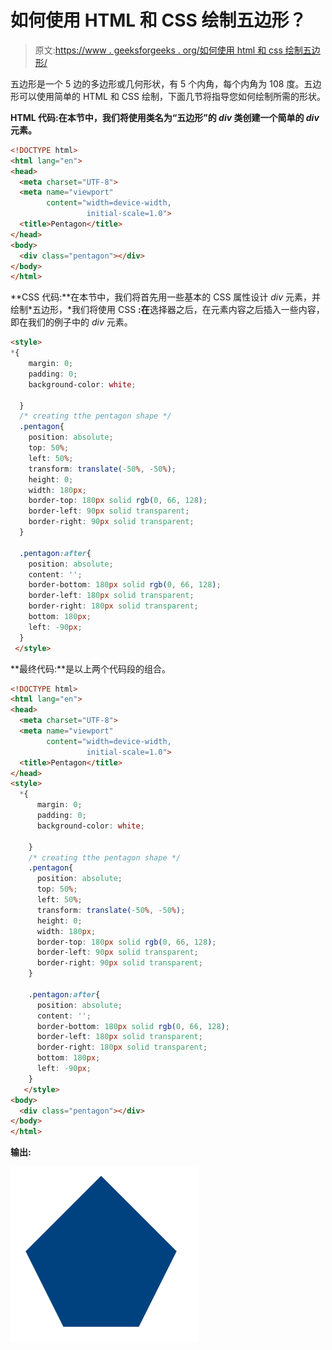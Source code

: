 # 如何使用 HTML 和 CSS 绘制五边形？

> 原文:[https://www . geeksforgeeks . org/如何使用 html 和 css 绘制五边形/](https://www.geeksforgeeks.org/how-to-draw-a-pentagon-using-html-and-css/)

五边形是一个 5 边的多边形或几何形状，有 5 个内角，每个内角为 108 度。五边形可以使用简单的 HTML 和 CSS 绘制，下面几节将指导您如何绘制所需的形状。

**HTML 代码:**在本节中，我们将使用类名为**“五边形”的 *div* 类创建一个简单的 *div* 元素。**

```html
<!DOCTYPE html>
<html lang="en">
<head>
  <meta charset="UTF-8">
  <meta name="viewport" 
        content="width=device-width,
                 initial-scale=1.0">
  <title>Pentagon</title>
</head>
<body>
  <div class="pentagon"></div>   
</body>
</html>
```

**CSS 代码:**在本节中，我们将首先用一些基本的 CSS 属性设计 *div* 元素，并绘制*五边形，*我们将使用 CSS **:在**选择器之后，在元素内容之后插入一些内容，即在我们的例子中的 *div* 元素。

```html
<style>
*{
    margin: 0;
    padding: 0;
    background-color: white;

  }
  /* creating tthe pentagon shape */
  .pentagon{
    position: absolute;
    top: 50%;
    left: 50%;
    transform: translate(-50%, -50%);
    height: 0;
    width: 180px;
    border-top: 180px solid rgb(0, 66, 128);
    border-left: 90px solid transparent;
    border-right: 90px solid transparent; 
  }

  .pentagon:after{
    position: absolute;
    content: '';
    border-bottom: 180px solid rgb(0, 66, 128);
    border-left: 180px solid transparent;
    border-right: 180px solid transparent;
    bottom: 180px;
    left: -90px;
  }
 </style>
```

**最终代码:**是以上两个代码段的组合。

```html
<!DOCTYPE html>
<html lang="en">
<head>
  <meta charset="UTF-8">
  <meta name="viewport"
        content="width=device-width,
                 initial-scale=1.0">
  <title>Pentagon</title>
</head>
<style>
  *{
      margin: 0;
      padding: 0;
      background-color: white;

    }
    /* creating tthe pentagon shape */
    .pentagon{
      position: absolute;
      top: 50%;
      left: 50%;
      transform: translate(-50%, -50%);
      height: 0;
      width: 180px;
      border-top: 180px solid rgb(0, 66, 128);
      border-left: 90px solid transparent;
      border-right: 90px solid transparent; 
    }

    .pentagon:after{
      position: absolute;
      content: '';
      border-bottom: 180px solid rgb(0, 66, 128);
      border-left: 180px solid transparent;
      border-right: 180px solid transparent;
      bottom: 180px;
      left: -90px;
    }
   </style>
<body>
  <div class="pentagon"></div>   
</body>
</html>
```

**输出:**

![](img/d1ab7993a4a52fd187314f52ca0fc15f.png)